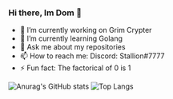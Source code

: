 ### Hi there, Im Dom 👋

- 🔭 I’m currently working on Grim Crypter
- 🌱 I’m currently learning Golang
- 💬 Ask me about my repositories
- 📫 How to reach me: Discord: Stallion#7777
- ⚡ Fun fact: The factorical of 0 is 1

![Anurag's GitHub stats](https://github-readme-stats.vercel.app/api?username=Dom13377&show_icons=true&theme=tokyonight)
![Top Langs](https://github-readme-stats.vercel.app/api/top-langs/?username=Dom13377&show_icons=true&theme=tokyonight)
